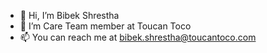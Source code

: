 - 👋 Hi, I’m Bibek Shrestha
- 👀 I’m Care Team member at Toucan Toco
- 📫 You can reach me at bibek.shrestha@toucantoco.com

<!---
Bibek-shrestha-tctc/Bibek-shrestha-tctc is a ✨ special ✨ repository because its `README.md` (this file) appears on your GitHub profile.
You can click the Preview link to take a look at your changes.
--->
